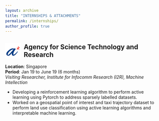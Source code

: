 ```yaml
---
layout: archive
title: "INTERNSHIPS & ATTACHMENTS"
permalink: /internships/
author_profile: true
---
```


<div>
<img align="left" width="50" height="50" src="/images/astar.png" style="margin-right: 10px"> 
<h2>
Agency for Science Technology and Research
</h2> 
</div>

**Location**: Singapore\
**Period**: Jan 19 to June 19 (6 months)\
*Visiting Researcher, Institute for Infocomm Research (I2R), Machine Intellection*
* Developing a reinforcement learning algorithm to perform active learning using Pytorch to address sparsely labelled datasets.
* Worked on a geospatial point of interest and taxi trajectory dataset to perform land use classification using active learning algorithms and interpretable machine learning.